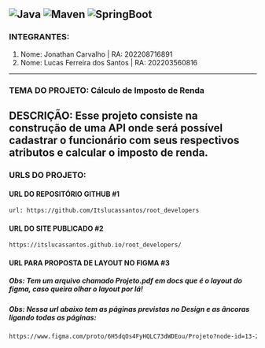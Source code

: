 ![Java](https://img.shields.io/static/v1?label=Java&message=17&color=blue)
![Maven](https://img.shields.io/static/v1?label=Maven&message=3.6.3&color=blue)
![SpringBoot](https://img.shields.io/static/v1?label=Spring&message=3.1.2&color=blue)
---
### INTEGRANTES: 
1. Nome: Jonathan Carvalho | RA: 202208716891
2. Nome: Lucas Ferreira dos Santos | RA: 202203560816
---
### TEMA DO PROJETO: Cálculo de Imposto de Renda
DESCRIÇÃO: Esse projeto consiste na construção de uma API onde será possível cadastrar o funcionário com seus 
respectivos atributos e calcular o imposto de renda.
---
### URLS DO PROJETO:

#### URL DO REPOSITÓRIO GITHUB #1
```bash
url: https://github.com/Itslucassantos/root_developers
```
#### URL DO SITE PUBLICADO #2
```bash
https://itslucassantos.github.io/root_developers/
```
#### URL PARA PROPOSTA DE LAYOUT NO FIGMA #3

##### Obs: Tem um arquivo chamado Projeto.pdf em docs que é o layout do figma, caso queira olhar o layout por lá!

##### Obs: Nessa url abaixo tem as páginas previstas no Design e as âncoras ligando todas as páginas:
```bash
https://www.figma.com/proto/6H5dqOs4FyHQLC73dWDEou/Projeto?node-id=13-25
```

